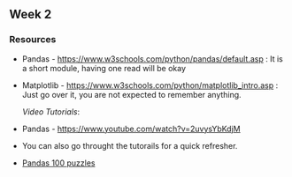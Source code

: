 ## Week 2

### Resources

  - Pandas - https://www.w3schools.com/python/pandas/default.asp : It is a short module, having one read will be okay
  - Matplotlib - https://www.w3schools.com/python/matplotlib_intro.asp : Just go over it, you are not expected to remember anything. 

    *Video Tutorials*:
    
  - Pandas - https://www.youtube.com/watch?v=2uvysYbKdjM 

  - You can also go throught the tutorails for a quick refresher. 

  - [Pandas 100 puzzles](https://github.com/ajcr/100-pandas-puzzles)